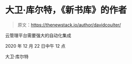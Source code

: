 # 大卫·库尔特，《新书库》的作者

> 原文：<https://thenewstack.io/author/davidcoulter/>

云管理平台需要强大的自动化集成

2020 年 12 月 22 日中午 12 点

大卫·库尔特